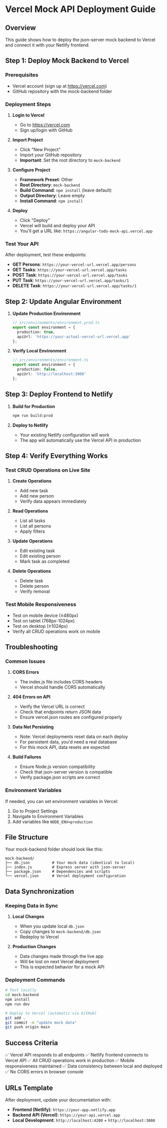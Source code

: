 # Vercel Mock API Deployment Guide

## Overview

This guide shows how to deploy the json-server mock backend to Vercel and connect it with your Netlify frontend.

## Step 1: Deploy Mock Backend to Vercel

### Prerequisites
- Vercel account (sign up at https://vercel.com)
- GitHub repository with the mock-backend folder

### Deployment Steps

1. **Login to Vercel**
   - Go to https://vercel.com
   - Sign up/login with GitHub

2. **Import Project**
   - Click "New Project"
   - Import your GitHub repository
   - **Important**: Set the root directory to `mock-backend`

3. **Configure Project**
   - **Framework Preset**: Other
   - **Root Directory**: `mock-backend`
   - **Build Command**: `npm install` (leave default)
   - **Output Directory**: Leave empty
   - **Install Command**: `npm install`

4. **Deploy**
   - Click "Deploy"
   - Vercel will build and deploy your API
   - You'll get a URL like: `https://angular-todo-mock-api.vercel.app`

### Test Your API

After deployment, test these endpoints:

- **GET Persons**: `https://your-vercel-url.vercel.app/persons`
- **GET Tasks**: `https://your-vercel-url.vercel.app/tasks`
- **POST Task**: `https://your-vercel-url.vercel.app/tasks`
- **PUT Task**: `https://your-vercel-url.vercel.app/tasks/1`
- **DELETE Task**: `https://your-vercel-url.vercel.app/tasks/1`

## Step 2: Update Angular Environment

1. **Update Production Environment**
   ```typescript
   // src/environments/environment.prod.ts
   export const environment = {
     production: true,
     apiUrl: 'https://your-actual-vercel-url.vercel.app'
   };
   ```

2. **Verify Local Environment**
   ```typescript
   // src/environments/environment.ts
   export const environment = {
     production: false,
     apiUrl: 'http://localhost:3000'
   };
   ```

## Step 3: Deploy Frontend to Netlify

1. **Build for Production**
   ```bash
   npm run build:prod
   ```

2. **Deploy to Netlify**
   - Your existing Netlify configuration will work
   - The app will automatically use the Vercel API in production

## Step 4: Verify Everything Works

### Test CRUD Operations on Live Site

1. **Create Operations**
   - Add new task
   - Add new person
   - Verify data appears immediately

2. **Read Operations**
   - List all tasks
   - List all persons
   - Apply filters

3. **Update Operations**
   - Edit existing task
   - Edit existing person
   - Mark task as completed

4. **Delete Operations**
   - Delete task
   - Delete person
   - Verify removal

### Test Mobile Responsiveness

- Test on mobile device (≤480px)
- Test on tablet (768px-1024px)
- Test on desktop (≥1024px)
- Verify all CRUD operations work on mobile

## Troubleshooting

### Common Issues

1. **CORS Errors**
   - The index.js file includes CORS headers
   - Vercel should handle CORS automatically

2. **404 Errors on API**
   - Verify the Vercel URL is correct
   - Check that endpoints return JSON data
   - Ensure vercel.json routes are configured properly

3. **Data Not Persisting**
   - Note: Vercel deployments reset data on each deploy
   - For persistent data, you'd need a real database
   - For this mock API, data resets are expected

4. **Build Failures**
   - Ensure Node.js version compatibility
   - Check that json-server version is compatible
   - Verify package.json scripts are correct

### Environment Variables

If needed, you can set environment variables in Vercel:
1. Go to Project Settings
2. Navigate to Environment Variables
3. Add variables like `NODE_ENV=production`

## File Structure

Your mock-backend folder should look like this:

```
mock-backend/
├── db.json          # Your mock data (identical to local)
├── index.js         # Express server with json-server
├── package.json     # Dependencies and scripts
└── vercel.json      # Vercel deployment configuration
```

## Data Synchronization

### Keeping Data in Sync

1. **Local Changes**
   - When you update local `db.json`
   - Copy changes to `mock-backend/db.json`
   - Redeploy to Vercel

2. **Production Changes**
   - Data changes made through the live app
   - Will be lost on next Vercel deployment
   - This is expected behavior for a mock API

### Deployment Commands

```bash
# Test locally
cd mock-backend
npm install
npm run dev

# Deploy to Vercel (automatic via GitHub)
git add .
git commit -m "update mock data"
git push origin main
```

## Success Criteria

✅ Vercel API responds to all endpoints
✅ Netlify frontend connects to Vercel API
✅ All CRUD operations work in production
✅ Mobile responsiveness maintained
✅ Data consistency between local and deployed
✅ No CORS errors in browser console

## URLs Template

After deployment, update your documentation with:

- **Frontend (Netlify)**: `https://your-app.netlify.app`
- **Backend API (Vercel)**: `https://your-api.vercel.app`
- **Local Development**: `http://localhost:4200` + `http://localhost:3000`